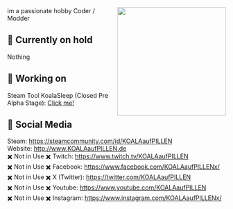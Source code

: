 <img src="https://github-production-user-asset-6210df.s3.amazonaws.com/92574026/279686451-f802b164-ba24-440d-a848-c8ec7c30fcaf.png" align="right" width="250">
im a passionate hobby Coder / Modder

## 💊 Currently on hold
Nothing

## 💊 Working on
Steam Tool KoalaSleep (Closed Pre Alpha Stage): [Click me!](https://github.com/KOALAaufPILLEN/KoalaSleep)

## 💊 Social Media
Steam:                           https://steamcommunity.com/id/KOALAaufPILLEN <br>
Website:                         http://www.KOALAaufPILLEN.de <br>
✖️ Not in Use ✖️ Twitch:        https://www.twitch.tv/KOALAaufPILLEN <br>
✖️ Not in Use ✖️ Facebook:      https://www.facebook.com/KOALAaufPILLENx/  <br>
✖️ Not in Use ✖️ X (Twitter):   https://twitter.com/KOALAaufPILLEN  <br>
✖️ Not in Use ✖️ Youtube:       https://www.youtube.com/KOALAaufPILLEN <br>
✖️ Not in Use ✖️ Instagram:     https://www.instagram.com/KOALAaufPILLENx/

<img scr="https://camo.githubusercontent.com/cba2f9a2ae1c9d87f52855c3d269d3be9aca1d94d7f973c0e4076de04bcedb82/68747470733a2f2f736e616b656769746875622e70616765732e6465762f6769746875622d636f6e747269627574696f6e2d677269642d736e616b652e737667">
